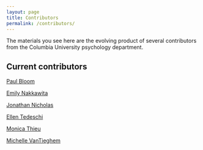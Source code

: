 ```yaml
---
layout: page
title: Contributors
permalink: /contributors/
---
```


The materials you see here are the evolving product of several contributors from the Columbia University psychology department.

<h2>Current contributors</h2>

[Paul Bloom](https://github.com/pab2163)

[Emily Nakkawita](https://github.com/emilynakka)

[Jonathan Nicholas](https://github.com/boomsbloom)

[Ellen Tedeschi](https://github.com/etedeschi)

[Monica Thieu](https://github.com/monicathieu)

[Michelle VanTieghem](https://github.com/mvantieghem)